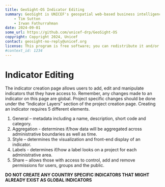 ```yaml
---
title: GeoSight-OS Indicator Editing
summary: GeoSight is UNICEF's geospatial web-based business intelligence platform.
    - Tim Sutton
    - Irwan Fathurrahman
date: 2024-09-01
some_url: https://github.com/unicef-drp/GeoSight-OS
copyright: Copyright 2024, Unicef
contact: geosight-no-reply@unicef.org
license: This program is free software; you can redistribute it and/or modify it under the terms of the GNU Affero General Public License as published by the Free Software Foundation; either version 3 of the License, or (at your option) any later version.
#context_id: 1234
---
```

# Indicator Editing

The indicator creation page allows users to add, edit and manipulate indicators that they have access to. Remember, any changes made to an indicator on this page are global. Project specific changes should be done under the “Indicator Layers” section of the project creation page. Creating an indicator requires 5 different elements.
1.	General – metadata including a name, description, short code and category.
2.	Aggregation -  determines if/how data will be aggregated across administrative boundaries as well as time. 
3.	Style – determines the visualization and front-end display of an indicator.
4.	Labels -  determines if/how a label looks on a project for each administrative area.
5.	Share – allows those with access to control, add and remove permissions for users, groups and the public.

**DO NOT CREATE ANY COUNTRY SPECIFIC INDICATORS THAT MIGHT ALREADY EXIST AS GLOBAL INDICATORS**
